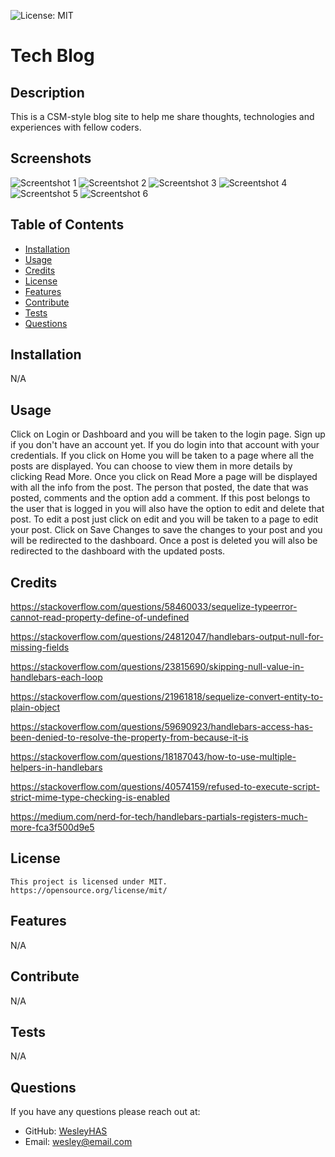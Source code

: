 ![License: MIT](https://img.shields.io/badge/License-MIT-yellow.svg)

# Tech Blog

## Description

This is a CSM-style blog site to help me share thoughts, technologies and experiences with fellow coders.

## Screenshots

![Screentshot 1](./public/images/Screenshot%202023-10-19%20194044.png)
![Screentshot 2](./public/images/Screenshot%202023-10-19%20194056.png)
![Screentshot 3](./public/images/Screenshot%202023-10-19%20194115.png)
![Screentshot 4](./public/images/Screenshot%202023-10-19%20194124.png)
![Screentshot 5](./public/images/Screenshot%202023-10-19%20194133.png)
![Screentshot 6](./public/images/Screenshot%202023-10-19%20194144.png)

## Table of Contents

- [Installation](#installation)
- [Usage](#usage)
- [Credits](#credits)
- [License](#license)
- [Features](#features)
- [Contribute](#contribute)
- [Tests](#tests)
- [Questions](#questions)

## Installation

N/A

## Usage

Click on Login or Dashboard and you will be taken to the login page. Sign up if you don't have an account yet. If you do login into that account with your credentials. If you click on Home you will be taken to a page where all the posts are displayed. You can choose to view them in more details by clicking Read More. Once you click on Read More a page will be displayed with all the info from the post. The person that posted, the date that was posted, comments and the option add a comment. If this post belongs to the user that is logged in you will also have the option to edit and delete that post. To edit a post just click on edit and you will be taken to a page to edit your post. Click on Save Changes to save the changes to your post and you will be redirected to the dashboard. Once a post is deleted you will also be redirected to the dashboard with the updated posts. 

## Credits

https://stackoverflow.com/questions/58460033/sequelize-typeerror-cannot-read-property-define-of-undefined

https://stackoverflow.com/questions/24812047/handlebars-output-null-for-missing-fields

https://stackoverflow.com/questions/23815690/skipping-null-value-in-handlebars-each-loop

https://stackoverflow.com/questions/21961818/sequelize-convert-entity-to-plain-object

https://stackoverflow.com/questions/59690923/handlebars-access-has-been-denied-to-resolve-the-property-from-because-it-is

https://stackoverflow.com/questions/18187043/how-to-use-multiple-helpers-in-handlebars

https://stackoverflow.com/questions/40574159/refused-to-execute-script-strict-mime-type-checking-is-enabled

https://medium.com/nerd-for-tech/handlebars-partials-registers-much-more-fca3f500d9e5

## License

    This project is licensed under MIT.
    https://opensource.org/license/mit/

## Features

N/A

## Contribute

N/A

## Tests

N/A

## Questions

If you have any questions please reach out at:

- GitHub: [WesleyHAS](https://github.com/WesleyHAS)
- Email: [wesley@email.com](mailto:wesley@email.com)
